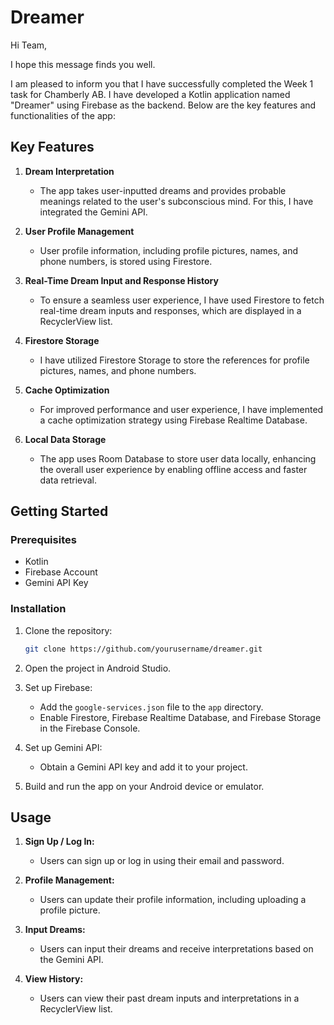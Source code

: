# Dreamer

Hi Team,

I hope this message finds you well.

I am pleased to inform you that I have successfully completed the Week 1 task for Chamberly AB. I have developed a Kotlin application named "Dreamer" using Firebase as the backend. Below are the key features and functionalities of the app:

## Key Features

1. **Dream Interpretation**
   - The app takes user-inputted dreams and provides probable meanings related to the user's subconscious mind. For this, I have integrated the Gemini API.

2. **User Profile Management**
   - User profile information, including profile pictures, names, and phone numbers, is stored using Firestore.

3. **Real-Time Dream Input and Response History**
   - To ensure a seamless user experience, I have used Firestore to fetch real-time dream inputs and responses, which are displayed in a RecyclerView list.

4. **Firestore Storage**
   - I have utilized Firestore Storage to store the references for profile pictures, names, and phone numbers.

5. **Cache Optimization**
   - For improved performance and user experience, I have implemented a cache optimization strategy using Firebase Realtime Database.

6. **Local Data Storage**
   - The app uses Room Database to store user data locally, enhancing the overall user experience by enabling offline access and faster data retrieval.

## Getting Started

### Prerequisites

- Kotlin
- Firebase Account
- Gemini API Key

### Installation

1. Clone the repository:
    ```bash
    git clone https://github.com/yourusername/dreamer.git
    ```
2. Open the project in Android Studio.
3. Set up Firebase:
    - Add the `google-services.json` file to the `app` directory.
    - Enable Firestore, Firebase Realtime Database, and Firebase Storage in the Firebase Console.
4. Set up Gemini API:
    - Obtain a Gemini API key and add it to your project.

5. Build and run the app on your Android device or emulator.

## Usage

1. **Sign Up / Log In:**
   - Users can sign up or log in using their email and password.
   
2. **Profile Management:**
   - Users can update their profile information, including uploading a profile picture.

3. **Input Dreams:**
   - Users can input their dreams and receive interpretations based on the Gemini API.

4. **View History:**
   - Users can view their past dream inputs and interpretations in a RecyclerView list.



